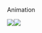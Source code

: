  Animation  

![](https://www.animatedimages.org/data/media/291/animated-butterfly-image-0207.gif)![](https://www.animatedimages.org/data/media/291/animated-butterfly-image-0018.gif)
